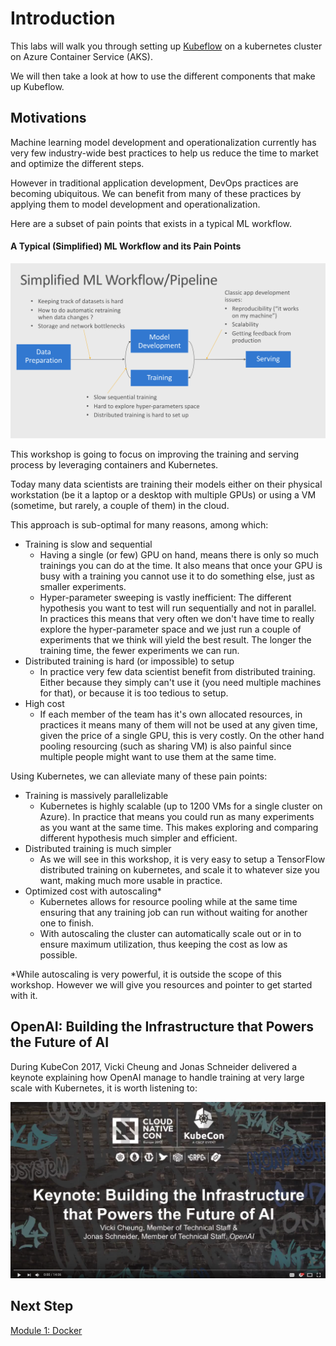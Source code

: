# Introduction

This labs will walk you through setting up [Kubeflow](https://github.com/kubeflow/kubeflow) on a kubernetes cluster on Azure Container Service (AKS).

We will then take a look at how to use the different components that make up Kubeflow.

## Motivations

Machine learning model development and operationalization currently has very few industry-wide best practices to help us reduce the time to market and optimize the different steps.

However in traditional application development, DevOps practices are becoming ubiquitous. 
We can benefit from many of these practices by applying them to model development and operationalization.

Here are a subset of pain points that exists in a typical ML workflow.
#### A Typical (Simplified) ML Workflow and its Pain Points
![Typical Workflow](workflow.png)

This workshop is going to focus on improving the training and serving process by leveraging containers and Kubernetes.

Today many data scientists are training their models either on their physical workstation (be it a laptop or a desktop with multiple GPUs) or using a VM (sometime, but rarely, a couple of them) in the cloud.

This approach is sub-optimal for many reasons, among which:
* Training is slow and sequential
  * Having a single (or few) GPU on hand, means there is only so much trainings you can do at the time. It also means that once your GPU is busy with a training you cannot use it to do something else, just as smaller experiments.
  * Hyper-parameter sweeping is vastly inefficient: The different hypothesis you want to test will run sequentially and not in parallel. In practices this means that very often we don't have time to really explore the hyper-parameter space and we just run a couple of experiments that we think will yield the best result.
  The longer the training time, the fewer experiments we can run.
* Distributed training is hard (or impossible) to setup
  * In practice very few data scientist benefit from distributed training. Either because they simply can't use it (you need multiple machines for that), or because it is too tedious to setup.
* High cost
  * If each member of the team has it's own allocated resources, in practices it means many of them will not be used at any given time, given the price of a single GPU, this is very costly. On the other hand pooling resourcing (such as sharing VM) is also painful since multiple people might want to use them at the same time.

Using Kubernetes, we can alleviate many of these pain points:
* Training is massively parallelizable
  * Kubernetes is highly scalable (up to 1200 VMs for a single cluster on Azure). In practice that means you could run as many experiments as you want at the same time. This makes exploring and comparing different hypothesis much simpler and efficient.
* Distributed training is much simpler
  * As we will see in this workshop, it is very easy to setup a TensorFlow distributed training on kubernetes, and scale it to whatever size you want, making much more usable in practice.
* Optimized cost with autoscaling* 
  * Kubernetes allows for resource pooling while at the same time ensuring that any training job can run without waiting for another one to finish.
  * With autoscaling the cluster can automatically scale out or in to ensure maximum utilization, thus keeping the cost as low as possible.

*While autoscaling is very powerful, it is outside the scope of this workshop. However we will give you resources and pointer to get started with it.


## OpenAI: Building the Infrastructure that Powers the Future of AI 

During KubeCon 2017, Vicki Cheung and Jonas Schneider delivered a keynote explaining how OpenAI manage to handle training at very large scale with Kubernetes, it is worth listening to: 

<a href="https://www.youtube.com/watch?v=v4N3Krzb8Eg">![OpenAI](./thumbnail.png)</a>

## Next Step
[Module 1: Docker](../1-docker/README.md)
